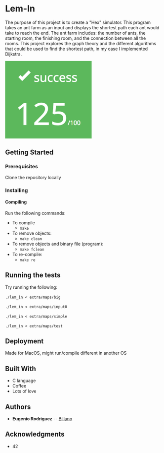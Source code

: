 # Lem-In

The purpose of this project is to create a "Hex" simulator. This program takes an ant farm as an input and displays the shortest path each ant would take to reach the end. The ant farm includes: the number of ants, the starting room, the finishing room, and the connection between all the rooms. This project explores the graph theory and the different algorithms that could be used to find the shortest path, in my case I implemented Dijkstra.

<img src="extra/grade.png" alt="grade" style="height: 250px;"/>

## Getting Started

### Prerequisites

Clone the repository locally

### Installing

#### Compiling

Run the following commands:

* To compile
	- `make`
* To remove objects:
	- `make clean`
* To remove objects and binary file (program):
	- `make fclean`
* To re-compile:
	- `make re`

## Running the tests

Try running the following:

`./lem_in < extra/maps/big`

`./lem_in < extra/maps/input0`

`./lem_in < extra/maps/simple`

`./lem_in < extra/maps/test`


## Deployment

Made for MacOS, might run/compile different in another OS

## Built With

* C language
* Coffee
* Lots of love

## Authors

* **Eugenio Rodriguez** -- [Billano](https://github.com/Billano)

## Acknowledgments

* 42
